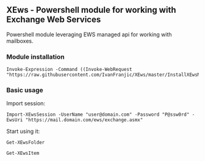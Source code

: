 ## XEws - Powershell module for working with Exchange Web Services

Powershell module leveraging EWS managed api for working with mailboxes.

### Module installation

```
Invoke-Expression -Command ((Invoke-WebRequest "https://raw.githubusercontent.com/IvanFranjic/XEws/master/InstallXEwsModule.ps1").Content)
```

### Basic usage

Import session:

```
Import-XEwsSession -UserName "user@domain.com" -Password "P@ssw0rd" -EwsUri "https://mail.domain.com/ews/exchange.asmx"
```

Start using it:

```
Get-XEwsFolder
```

```
Get-XEwsItem
```